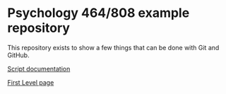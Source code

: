# Psychology 464/808 example repository

This repository exists to show a few things that can be done with Git and
GitHub.

[Script documentation](https://michigan-nii.github.io/psych808/scripts.html)

[First Level page](https://github.com/halstrom/psych808/blob/master/docs/first_level.md)
